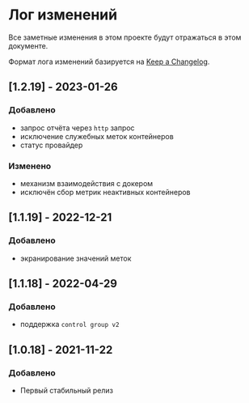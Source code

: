 # Лог изменений

Все заметные изменения в этом проекте будут отражаться в этом документе.

Формат лога изменений базируется на [Keep a Changelog](https://keepachangelog.com/en/1.0.0/).

## [1.2.19] - 2023-01-26

### Добавлено

* запрос отчёта через `http` запрос
* исключение служебных меток контейнеров
* статус провайдер

### Изменено

* механизм взаимодействия с докером
* исключён сбор метрик неактивных контейнеров 



## [1.1.19] - 2022-12-21

### Добавлено

* экранирование значений меток

## [1.1.18] - 2022-04-29

### Добавлено

* поддержка `control group v2`

## [1.0.18] - 2021-11-22

### Добавлено

* Первый стабильный релиз

